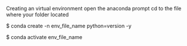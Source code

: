 Creating an virtual environment
open the anaconda prompt
cd to the file where your folder located

$ conda create -n env_file_name python=version -y

$ conda activate env_file_name
